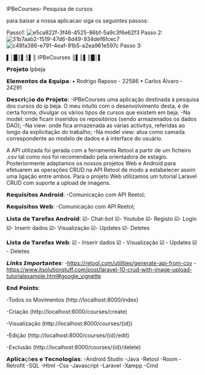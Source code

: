 IPBeCourses– Pesquisa de cursos

para baixar a nossa aplicacao siga os seguintes passos:

Passo1:
![e5ca822f-3f46-4525-86bf-5a9c3f6e62f3](https://github.com/rodrigo2345/Gicom_app/assets/151518602/0814f44b-302f-423a-9cc9-fb03a49db509)
Passo 2:
![31b7aab2-1519-47d6-8d49-934def6fcec7](https://github.com/rodrigo2345/Gicom_app/assets/151518602/ddd75480-b45c-437b-bd3e-9f973f3df36f)
![c48fa386-e791-4eaf-91b5-a2ea961e597c](https://github.com/rodrigo2345/Gicom_app/assets/151518602/3b8efe8c-7fc7-4200-a872-fee550fbc655)
Passo 3:






▌│█║▌║▌║ IPBeCourses ║▌║▌║█│▌

𝗣𝗿𝗼𝗷𝗲𝘁𝗼 Ipbeja
 
𝗘𝗹𝗲𝗺𝗲𝗻𝘁𝗼𝘀 𝗱𝗮 𝗘𝗾𝘂𝗶𝗽𝗮:
• Rodrigo Raposo - 22586
• Carlos Álvaro - 24291


𝗗𝗲𝘀𝗰𝗿𝗶çã𝗼 𝗱𝗼 𝗣𝗿𝗼𝗷𝗲𝘁𝗼:
	-IPBeCourses uma aplicação destinada à pesquisa dos cursos do ip beja. O meu intuito com o desenvolvimento desta, é de certa forma, divulgar os vários tipos de cursos que existem em beja.
-Na model: onde ficam inseridos os repositórios (sendo armazenados os dados DAO); 
-Na view: onde fica armazenada as várias activitys, referidas ao longo da explicitação do trabalho;
-Na model view: atua como camada correspondente ao modelo de dados e á interface do usuário.

A API utilizada foi gerada com a ferramenta Retool a partir de um ficheiro .csv tal como nos foi recomendado pela orientadora de estagio. Posteriormente adaptamos os nossos projetos Web e Android para efetuarem as operações CRUD na API Retool de modo a estabelecer assim uma ligação entre ambos. Para o projeto Web utilizamos um tutorial Laravel CRUD com suporte a upload de imagens.


𝗥𝗲𝗾𝘂𝗶𝘀𝗶𝘁𝗼𝘀 𝗔𝗻𝗱𝗿𝗼𝗶𝗱:
	-Comunicação com API Reetol;


𝗥𝗲𝗾𝘂𝗶𝘀𝗶𝘁𝗼𝘀 𝗪𝗲𝗯:
	-Comunicação com API Reetol;


𝗟𝗶𝘀𝘁𝗮 𝗱𝗲 𝗧𝗮𝗿𝗲𝗳𝗮𝘀 𝗔𝗻𝗱𝗿𝗼𝗶𝗱:
☑️- Chat-bot
☑️- Youtube
☑️- Registo
☑️- Login
☑️- Inserir dados
☑️- Visualização
☑️- Updates
☑️- Deletes 


𝗟𝗶𝘀𝘁𝗮 𝗱𝗲 𝗧𝗮𝗿𝗲𝗳𝗮𝘀 𝗪𝗲𝗯:
☑️ - Inserir dados
☑️ - Visualização
☑️ - Updates
☑️ - Deletes 


𝙇𝙞𝙣𝙠𝙨 𝙄𝙢𝙥𝙤𝙧𝙩𝙖𝙣𝙩𝙚𝙨:
	-https://retool.com/utilities/generate-api-from-csv
	-https://www.itsolutionstuff.com/post/laravel-10-crud-with-image-upload-tutorialexample.html#google_vignette


𝗘𝗻𝗱 𝗣𝗼𝗶𝗻𝘁𝘀:

-Todos os Movimentos (http://localhost:8000/index)
	
-Criação (http://localhost:8000/courses/create)

-Visualização (http://localhost:8000/courses/{id})

-Edição (http://localhost:8000/courses/{id}/edit)

-Exclusão (http://localhost:8000/courses/{id}/delete)


𝗔𝗽𝗹𝗶𝗰𝗮çõ𝗲𝘀 𝗲 𝗧𝗲𝗰𝗻𝗼𝗹𝗼𝗴𝗶𝗮𝘀:
	-Android Studio
	-Java
	-Retool
	-Room
	-Retrofit
	-SQL
	-Html
	-Css
	-Javascript
	-Laravel
	-Xampp
	-Cmd
